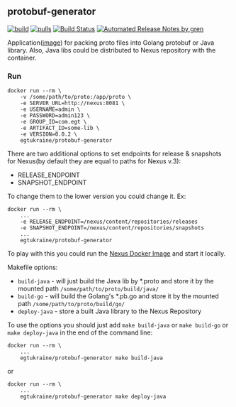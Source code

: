 protobuf-generator
---
[![build](https://img.shields.io/docker/automated/egtukraine/protobuf-generator.svg)](https://hub.docker.com/r/egtukraine/protobuf-generator) [![pulls](https://img.shields.io/docker/pulls/egtukraine/protobuf-generator.svg)](https://hub.docker.com/r/egtukraine/protobuf-generator) [![Build Status](https://travis-ci.org/EGT-Ukraine/protobuf-generator.svg?branch=master)](https://travis-ci.org/EGT-Ukraine/protobuf-generator) [![Automated Release Notes by gren](https://img.shields.io/badge/%F0%9F%A4%96-release%20notes-00B2EE.svg)](https://github-tools.github.io/github-release-notes/)

Application([image](https://hub.docker.com/r/egtukraine/protobuf-generator)) for packing proto files into Golang protobuf or Java library. Also, Java libs could be distributed to Nexus repository with the container.


### Run
```
docker run --rm \
    -v /some/path/to/proto:/app/proto \
    -e SERVER_URL=http://nexus:8081 \
    -e USERNAME=admin \
    -e PASSWORD=admin123 \
    -e GROUP_ID=com.egt \
    -e ARTIFACT_ID=some-lib \
    -e VERSION=0.0.2 \
    egtukraine/protobuf-generator
```

There are two additional options to set endpoints for release & snapshots for Nexus(by default they are equal to paths for Nexus v.3):
  * RELEASE_ENDPOINT
  * SNAPSHOT_ENDPOINT

To change them to the lower version you could change it. Ex:
```
docker run --rm \
    ...
    -e RELEASE_ENDPOINT=/nexus/content/repositories/releases
    -e SNAPSHOT_ENDPOINT=/nexus/content/repositories/snapshots
    ...
    egtukraine/protobuf-generator
``` 

To play with this you could run the [Nexus Docker Image](https://hub.docker.com/r/sonatype/nexus/) and start it locally.

Makefile options:  
  - `build-java` - will just build the Java lib by *.proto and store it by the mounted path `/some/path/to/proto/build/java/`
  - `build-go` - will build the Golang's *.pb.go and store it by the mounted path `/some/path/to/proto/build/go/`
  - `deploy-java` - store a built Java library to the Nexus Repository
  
To use the options you should just add `make build-java` or `make build-go` or `make deploy-java` in the end of the command line:
```
docker run --rm \
    ...
    egtukraine/protobuf-generator make build-java
```

or

```
docker run --rm \
    ...
    egtukraine/protobuf-generator make deploy-java
```
